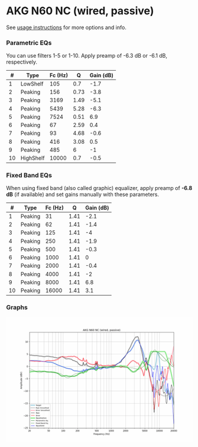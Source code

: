 # AKG N60 NC (wired, passive)
See [usage instructions](https://github.com/jaakkopasanen/AutoEq#usage) for more options and info.

### Parametric EQs
You can use filters 1-5 or 1-10. Apply preamp of -6.3 dB or -6.1 dB, respectively.

|   # | Type      |   Fc (Hz) |    Q |   Gain (dB) |
|-----|-----------|-----------|------|-------------|
|   1 | LowShelf  |       105 | 0.7  |        -1.7 |
|   2 | Peaking   |       156 | 0.73 |        -3.8 |
|   3 | Peaking   |      3169 | 1.49 |        -5.1 |
|   4 | Peaking   |      5439 | 5.28 |        -6.3 |
|   5 | Peaking   |      7524 | 0.51 |         6.9 |
|   6 | Peaking   |        67 | 2.59 |         0.4 |
|   7 | Peaking   |        93 | 4.68 |        -0.6 |
|   8 | Peaking   |       416 | 3.08 |         0.5 |
|   9 | Peaking   |       485 | 6    |        -1   |
|  10 | HighShelf |     10000 | 0.7  |        -0.5 |

### Fixed Band EQs
When using fixed band (also called graphic) equalizer, apply preamp of **-6.8 dB** (if available) and set gains manually with these parameters.

|   # | Type    |   Fc (Hz) |    Q |   Gain (dB) |
|-----|---------|-----------|------|-------------|
|   1 | Peaking |        31 | 1.41 |        -2.1 |
|   2 | Peaking |        62 | 1.41 |        -1.4 |
|   3 | Peaking |       125 | 1.41 |        -4   |
|   4 | Peaking |       250 | 1.41 |        -1.9 |
|   5 | Peaking |       500 | 1.41 |        -0.3 |
|   6 | Peaking |      1000 | 1.41 |         0   |
|   7 | Peaking |      2000 | 1.41 |        -0.4 |
|   8 | Peaking |      4000 | 1.41 |        -2   |
|   9 | Peaking |      8000 | 1.41 |         6.8 |
|  10 | Peaking |     16000 | 1.41 |         3.1 |

### Graphs
![](./AKG%20N60%20NC%20(wired,%20passive).png)
